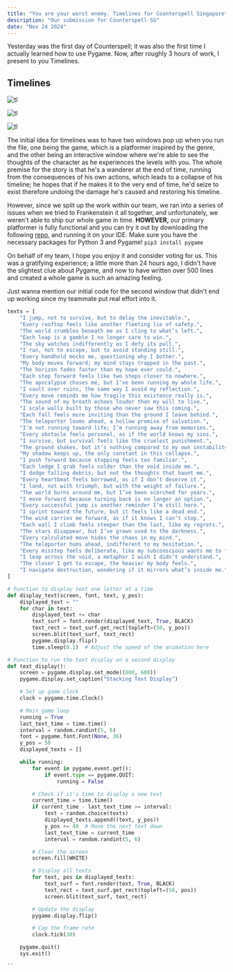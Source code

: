 ```yaml
---
title: "You are your worst enemy. Timelines for Counterspell Singapore"
description: "Our submission for Counterspell SG"
date: "Nov 24 2024"
---
```


Yesterday was the first day of Counterspell; it was also the first time I actually learned how to use Pygame. Now, after roughly 3 hours of work, I present to you Timelines. 
## Timelines
![tl](/tl1.png)

![tl](/tl2.png)

![tl](/tl3.png)

The initial idea for timelines was to have two windows pop up when you run the file, one being the game, which is a platformer inspired by the genre, and the other being an interactive window where we're able to see the thoughts of the character as he experiences the levels with you. The whole premise for the story is that he's a wanderer at the end of time, running from the consequences of his own actions, which leads to a collapse of his timeline; he hopes that if he makes it to the very end of time, he'd seize to exist therefore undoing the damage he's caused and restoring his timeline. 

However, since we split up the work within our team, we ran into a series of issues when we tried to Frankenstein it all together, and unfortunately, we weren't able to ship our whole game in time. <b>HOWEVER,</b> our primary platformer is fully functional and you can try it out by downloading the following [repo](https://github.com/ashfelloff/timelines/tree/main), and running it on your IDE. Make sure you have the necessary packages for Python 3 and Pygame!
`pip3 install pygame`

On behalf of my team, I hope you enjoy it and consider voting for us. This was a gratifying experience; a little more than 24 hours ago, I didn't have the slightest clue about Pygame, and now to have written over 500 lines and created a whole game is such an amazing feeling. 

Just wanna mention our initial code for the second window that didn't end up working since my teammate put real effort into it.

```python
texts = [
    "I jump, not to survive, but to delay the inevitable.",
    "Every rooftop feels like another fleeting lie of safety.",
    "The world crumbles beneath me as I cling to what’s left.",
    "Each leap is a gamble I no longer care to win.",
    "The sky watches indifferently as I defy its pull.",
    "I run, not to escape, but to avoid standing still.",
    "Every handhold mocks me, questioning why I bother.",
    "My body moves forward; my mind stays trapped in the past.",
    "The horizon fades faster than my hope ever could.",
    "Each step forward feels like two steps closer to nowhere.",
    "The apocalypse chases me, but I’ve been running my whole life.",
    "I vault over ruins, the same way I avoid my reflection.",
    "Every move reminds me how fragile this existence really is.",
    "The sound of my breath echoes louder than my will to live.",
    "I scale walls built by those who never saw this coming.",
    "Each fall feels more inviting than the ground I leave behind.",
    "The teleporter looms ahead, a hollow promise of salvation.",
    "I’m not running toward life; I’m running away from memories.",
    "Every obstacle feels personal, as if the world knows my sins.",
    "I survive, but survival feels like the cruelest punishment.",
    "The ground shakes, but it’s nothing compared to my own instability.",
    "My shadow keeps up, the only constant in this collapse.",
    "I push forward because stopping feels too familiar.",
    "Each ledge I grab feels colder than the void inside me.",
    "I dodge falling debris, but not the thoughts that haunt me.",
    "Every heartbeat feels borrowed, as if I don’t deserve it.",
    "I land, not with triumph, but with the weight of failure.",
    "The world burns around me, but I’ve been scorched for years.",
    "I move forward because turning back is no longer an option.",
    "Every successful jump is another reminder I’m still here.",
    "I sprint toward the future, but it feels like a dead end.",
    "The wind carries me forward, as if it knows I can’t stop.",
    "Each wall I climb feels steeper than the last, like my regrets.",
    "The stars disappear, but I’ve grown used to the darkness.",
    "Every calculated move hides the chaos in my mind.",
    "The teleporter hums ahead, indifferent to my hesitation.",
    "Every misstep feels deliberate, like my subconscious wants me to fail.",
    "I leap across the void, a metaphor I wish I didn’t understand.",
    "The closer I get to escape, the heavier my body feels.",
    "I navigate destruction, wondering if it mirrors what’s inside me."
]

# Function to display text one letter at a time
def display_text(screen, font, text, y_pos):
    displayed_text = ""
    for char in text:
        displayed_text += char
        text_surf = font.render(displayed_text, True, BLACK)
        text_rect = text_surf.get_rect(topleft=(50, y_pos))
        screen.blit(text_surf, text_rect)
        pygame.display.flip()
        time.sleep(0.1)  # Adjust the speed of the animation here

# Function to run the text display on a second display
def text_display():
    screen = pygame.display.set_mode((800, 600))
    pygame.display.set_caption("Stacking Text Display")

    # Set up game clock
    clock = pygame.time.Clock()

    # Main game loop
    running = True
    last_text_time = time.time()
    interval = random.randint(5, 6)
    font = pygame.font.Font(None, 36)
    y_pos = 50
    displayed_texts = []

    while running:
        for event in pygame.event.get():
            if event.type == pygame.QUIT:
                running = False

        # Check if it's time to display a new text
        current_time = time.time()
        if current_time - last_text_time >= interval:
            text = random.choice(texts)
            displayed_texts.append((text, y_pos))
            y_pos += 40  # Move the next text down
            last_text_time = current_time
            interval = random.randint(5, 6)

        # Clear the screen
        screen.fill(WHITE)

        # Display all texts
        for text, pos in displayed_texts:
            text_surf = font.render(text, True, BLACK)
            text_rect = text_surf.get_rect(topleft=(50, pos))
            screen.blit(text_surf, text_rect)

        # Update the display
        pygame.display.flip()

        # Cap the frame rate
        clock.tick(30)

    pygame.quit()
    sys.exit()

``


